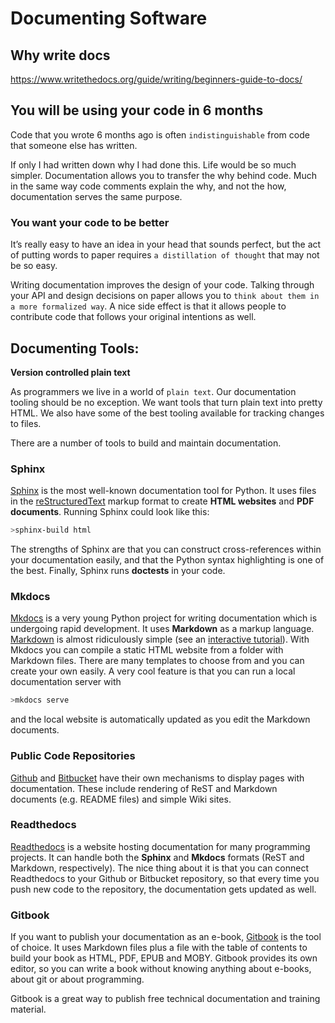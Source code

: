 
#  Documenting Software

## Why write docs

https://www.writethedocs.org/guide/writing/beginners-guide-to-docs/

## You will be using your code in 6 months

Code that you wrote 6 months ago is often `indistinguishable` from code that someone else has written.

If only I had written down why I had done this. Life would be so much simpler. Documentation allows you to transfer the why behind code. Much in the same way code comments explain the why, and not the how, documentation serves the same purpose.

### You want your code to be better

It’s really easy to have an idea in your head that sounds perfect, but the act of putting words to paper requires `a distillation of thought` that may not be so easy.

Writing documentation improves the design of your code. Talking through your API and design decisions on paper allows you to `think about them in a more formalized way`. A nice side effect is that it allows people to contribute code that follows your original intentions as well.


## Documenting Tools:

**Version controlled plain text**

As programmers we live in a world of `plain text`. Our documentation tooling should be no exception. We want tools that turn plain text into pretty HTML. We also have some of the best tooling available for tracking changes to files. 

There are a number of tools to build and maintain documentation. 

### Sphinx

[Sphinx](http://sphinx-doc.org/) is the most well-known documentation tool for Python. It uses files in the [reStructuredText](http://docutils.sourceforge.net/rst.html) markup format to create **HTML websites** and **PDF documents**. Running Sphinx could look like this:

```bash
>sphinx-build html
```
The strengths of Sphinx are that you can construct cross-references within your documentation easily, and that the Python syntax highlighting is one of the best. Finally, Sphinx runs **doctests** in your code.

### Mkdocs

[Mkdocs](http://www.mkdocs.org/) is a very young Python project for writing documentation which is undergoing rapid development. It uses **Markdown** as a markup language. [Markdown](http://daringfireball.net/projects/markdown/basics) is almost ridiculously simple (see an [interactive tutorial](http://markdowntutorial.com)). With Mkdocs you can compile a static HTML website from a folder with Markdown files. There are many templates to choose from and you can create your own easily. A very cool feature is that you can run a local documentation server with 

```bash
>mkdocs serve
```
and the local website is automatically updated as you edit the Markdown documents.

### Public Code Repositories

 [Github](https://github.com/) and [Bitbucket](https://bitbucket.org/) have their own mechanisms to display pages with documentation. These include rendering of ReST and Markdown documents (e.g. README files) and simple Wiki sites. 

### Readthedocs

[Readthedocs](https://readthedocs.org/) is a website hosting documentation for many programming projects. It can handle both the **Sphinx** and **Mkdocs** formats (ReST and Markdown, respectively). The nice thing about it is that you can connect Readthedocs to your Github or Bitbucket repository, so that every time you push new code to the repository, the documentation gets updated as well.

### Gitbook

If you want to publish your documentation as an e-book, [Gitbook](https://www.gitbook.com/) is the tool of choice. It uses Markdown files plus a file with the table of contents to build your book as HTML, PDF, EPUB and MOBY. Gitbook provides its own editor, so you can write a book without knowing anything about e-books, about git or about programming. 

Gitbook is a great way to publish free technical documentation and training material.

